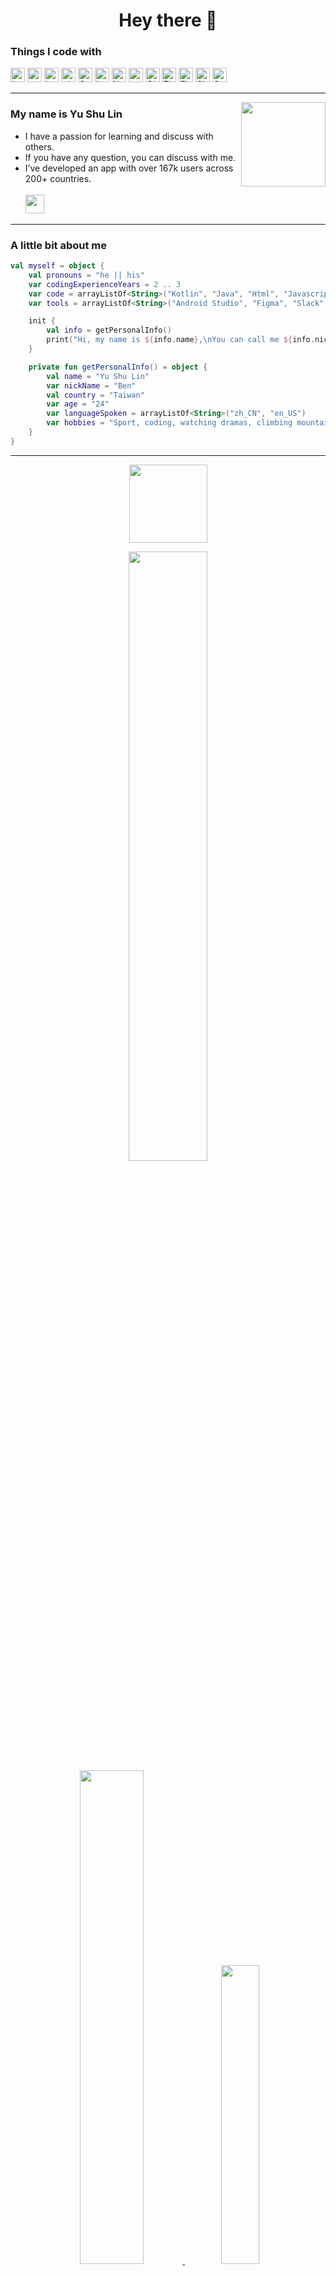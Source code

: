 <h1 align="center">Hey there 👋 </h1>

<h3>Things I code with</h3>
<p>
  <a href="https://kotlinlang.org/">
  <img style="height:23px" alt="kotlin" src="https://img.shields.io/badge/-Kotlin-F7F7F7?style=flat&logo=kotlin&logoColor=7971E1"></a>
  <img style="height:23px" alt="android" src="https://img.shields.io/badge/-Android-F7F7F7?style=flat&logo=android&logoColor=70D78B">
  <img style="height:23px" alt="java" src="https://img.shields.io/badge/-Java-F7F7F7?style=flat&logo=java&logoColor=ff1234">
  <img style="height:23px" alt="github actions" src="https://img.shields.io/badge/-Github_Actions-F7F7F7?style=flate&logo=github-actions&logoColor=2088FF" />
  <img style="height:23px" alt="Google Cloud Platform" src="https://img.shields.io/badge/-Google_Cloud_Platform-F7F7F7?style=flat&logo=google-cloud&logoColor=1a73e8" />
  <img style="height:23px" alt="html5" src="https://img.shields.io/badge/-HTML5-F7F7F7?style=flat&logo=html5&logoColor=E34F26" />
  <img style="height:23px" alt="Nodejs" src="https://img.shields.io/badge/-Nodejs-F7F7F7?style=flat&logo=Node.js&logoColor=43853d" />
  <img style="height:23px" alt="c" src="https://img.shields.io/badge/-c-F7F7F7?style=flat&logo=c&logoColor=black" />
  <img style="height:23px" alt="Git" src="https://img.shields.io/badge/-Git-F7F7F7?style=flat&logo=git&logoColor=FF7802"></a>
  <a href="https://firebase.google.com/">
  <img style="height:23px" alt="Firebase" src="https://img.shields.io/badge/-Firebase-F7F7F7?style=flat&logo=Firebase&logoColor=F6820D"></a>
  <img style="height:23px" alt="Figma" src="https://img.shields.io/badge/-Figma-F7F7F7?style=flat&logo=figma&logoColor=F24E1E"/>
  <img style="height:23px" alt="Slack" src="https://img.shields.io/badge/-Slack-F7F7F7?style=flat&logo=slack&logoColor=4A154B"/>
  <img style="height:23px" alt="Socket.io" src="https://img.shields.io/badge/-Socket.io-F7F7F7?style=flat&logo=Socket.io&logoColor=010101"/>
</p>

---

<p>
  <img height="135px" align='right' src="https://user-images.githubusercontent.com/22675497/162193592-1e98b773-3f35-404f-b31f-bb2e0c6e200f.gif">
</p>

<h3>My name is Yu Shu Lin</h3>

- I have a passion for learning and discuss with others.  
- If you have any question, you can discuss with me.   
- I’ve developed an app with over 167k users across 200+ countries.<br><br>
<a href="https://play.google.com/store/apps/details?id=lab.italkutalk"><img style="height:30px;" src="https://img.shields.io/badge/-iTalkuTalk-69A0D6?style=flat-square&logo=android&logoColor=white"></a>
</p>

</p>

---

<h3>A little bit about me</h3>

```kotlin
val myself = object {
    val pronouns = "he || his"
    var codingExperienceYears = 2 .. 3
    var code = arrayListOf<String>("Kotlin", "Java", "Html", "Javascript", "C", "C++")
    var tools = arrayListOf<String>("Android Studio", "Figma", "Slack", "Notion")

    init {
        val info = getPersonalInfo()
        print("Hi, my name is ${info.name},\nYou can call me ${info.nickName}.")
    }

    private fun getPersonalInfo() = object {
        val name = "Yu Shu Lin"
        var nickName = "Ben"
        val country = "Taiwan"
        var age = "24"
        var languageSpoken = arrayListOf<String>("zh_CN", "en_US")
        var hobbies = "Sport, coding, watching dramas, climbing mountains"
    }
}
```

---

<p align="center">
    <img style="width:125px;" src="https://komarev.com/ghpvc/?username=t109368015&label=Visitors&color=4E80C2&style=plastic"/>
<!--     <img src="https://img.shields.io/github/followers/t109368015?label=Followers"> -->
</p>

<div align="center">
  <a href="https://www.github.com/t109368015" target="blank">
    <img width=50% src="http://github-readme-streak-stats.herokuapp.com?user=t109368015&theme=dark&hide_border=true&date_format=M%20j%5B%2C%20Y%5D&background=23272D&ring=DDA12C&fire=DD2727&currStreakNum=61FFBA&sideNums=51D49BEE&currStreakLabel=FFFFFF&dates=F8E0FF"><br> 
    <img width=45% src="https://github-readme-stats.vercel.app/api?username=t109368015&include_all_commits=true&count_private=true&title_color=FFFFFF&text_color=FFFFFF&hide_border=true&border_radius=15&icon_color=FFFFFF&bg_color=FFFFFF,3F51B1,5A55AE,7B5FAC,8F6AAE,A86AA4,CC6B8E,F18271,F3A469,F7C978">
    <img width=35% src="https://github-readme-stats.vercel.app/api/top-langs/?username=t109368015&layout=compact&include_all_commits=true&count_private=true&title_color=FFFFFF&text_color=FFFFFF&hide_border=true&border_radius=15&icon_color=FFFFFF&bg_color=FFFFFF,3F51B1,5A55AE,7B5FAC,8F6AAE,A86AA4,CC6B8E,F18271,F3A469,F7C978">
<!--   F7C978,F3A469,F18271,CC6B8E,A86AA4,8F6AAE,7B5FAC,5A55AE,3F51B1   -->
  </a>
</div>

<p width=75%>
NOTE: This does not indicate my skill level or language proficiency, it's merely a GitHub metric of which languages I have the most code of on GitHub.
</p>

---

## Get in touch
<p>
  <a href="https://www.github.com/t109368015">
  <img style="height:30px" alt="Github" src="https://img.shields.io/badge/-YuShuLin-F7F7F7?style=flat&logo=github&logoColor=#0A66C2"/></a>
  <a href="https://www.google.com/intl/zh-TW/gmail/about/">
  <img style="height:30px" alt="Gmail" src="https://img.shields.io/badge/-ben111497@gmail.com-F7F7F7?style=flat&logo=gmail&logoColor=#EA4335"/></a><br>
  <a href="https://discord.com/">
  <img style="height:30px" alt="Discord" src="https://img.shields.io/badge/-AAAAA%237597-F7F7F7?style=flat&logo=discord&logoColor=#5865F2"/></a><br>
</p>

